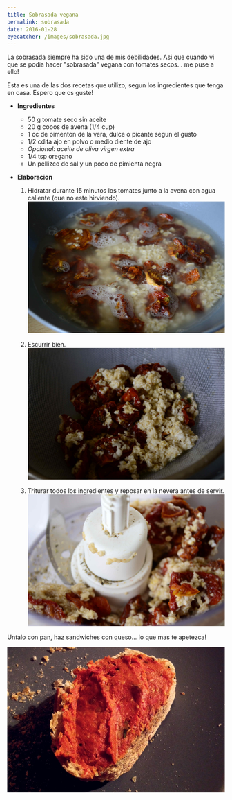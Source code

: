 ```yaml
---
title: Sobrasada vegana
permalink: sobrasada
date: 2016-01-28
eyecatcher: /images/sobrasada.jpg
---
```



La sobrasada siempre ha sido una de mis debilidades. Asi que cuando vi que se podia hacer "sobrasada" vegana con tomates secos... me puse a ello!

Esta es una de las dos recetas que utilizo, segun los ingredientes que tenga en casa. Espero que os guste!


* **Ingredientes**
  * 50 g tomate seco sin aceite
  * 20 g copos de avena (1/4 cup)
  * 1 cc de pimenton de la vera, dulce o picante segun el gusto
  * 1/2 cdita ajo en polvo o medio diente de ajo
  * _Opcional: aceite de oliva virgen extra_
  * 1/4 tsp oregano
  * Un pellizco de sal y un poco de pimienta negra 


* **Elaboracion** 

  1. Hidratar durante 15 minutos los tomates junto a la avena con agua caliente (que no este hirviendo).
![Sobrasada](/images/sobrasada1.jpg)

  2. Escurrir bien. 
![Sobrasada](/images/sobrasada2.jpg)

  3. Triturar todos los ingredientes y reposar en la nevera antes de servir.
![Sobrasada](/images/sobrasada3.jpg)


Untalo con pan, haz sandwiches con queso... lo que mas te apetezca!

![Sobrasada](/images/sobrasada.jpg)